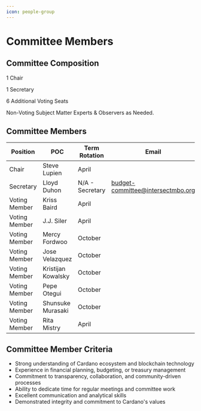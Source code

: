 ```yaml
---
icon: people-group
---
```


# Committee Members

## Committee Composition

1 Chair

1 Secretary

6 Additional Voting Seats

Non-Voting Subject Matter Experts & Observers as Needed.

## Committee Members

<table><thead><tr><th width="202">Position</th><th width="205">POC</th><th>Term Rotation</th><th>Email</th></tr></thead><tbody><tr><td>Chair</td><td>Steve Lupien</td><td>April</td><td></td></tr><tr><td>Secretary</td><td>Lloyd Duhon</td><td>N/A - Secretary</td><td><a href="mailto:budget-committee@intersectmbo.org">budget-committee@intersectmbo.org</a></td></tr><tr><td>Voting Member</td><td>Kriss Baird</td><td>April</td><td></td></tr><tr><td>Voting Member</td><td>J.J. Siler</td><td>April</td><td></td></tr><tr><td>Voting Member</td><td>Mercy Fordwoo</td><td>October</td><td></td></tr><tr><td>Voting Member</td><td>Jose Velazquez</td><td>October</td><td></td></tr><tr><td>Voting Member</td><td>Kristijan Kowalsky</td><td>October</td><td></td></tr><tr><td>Voting Member</td><td>Pepe Otegui</td><td>October</td><td></td></tr><tr><td>Voting Member</td><td>Shunsuke Murasaki</td><td>October</td><td></td></tr><tr><td>Voting Member</td><td>Rita Mistry</td><td>April</td><td></td></tr></tbody></table>

## Committee Member Criteria

* Strong understanding of Cardano ecosystem and blockchain technology
* Experience in financial planning, budgeting, or treasury management
* Commitment to transparency, collaboration, and community-driven processes
* Ability to dedicate time for regular meetings and committee work
* Excellent communication and analytical skills
* Demonstrated integrity and commitment to Cardano's values
